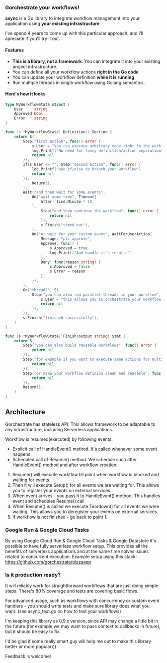 ### Gorchestrate your workflows! 

**async** is a Go library to integrate workflow management into your application using **your existing infrastructure**.

I've spend 4 years to come up with this particular approach, and i'll apreciate if you'll try it out.

#### Features
* **This is a library, not a framework**. You can integrate it into your existing project infrastructure.
* You can define all your workflow actions **right in the Go code**
* You can update your workflow definition **while it is running**
* Run multiple threads in single workflow using Golang semantics.

#### Here's how it looks
```Go
type MyWorkflowState struct {
	User     string
	Approved bool
	Error    string
}

func (s *MyWorkflowState) Definition() Section {
	return S(
		Step("first action", func() error {
			s.User = "You can execute arbitrary code right in the workflow definition"
			log.Printf("No need for fancy definition/action separation")
			return nil
		}),
		If(s.User == "", Step("second action", func() error {
			log.Printf("use if/else to branch your workflow")
			return nil
		}),
			Return(),
		),
		Wait("and then wait for some events",
			On("wait some time", Timeout{
				After: time.Minute * 10,
			},
				Step("and then continue the workflow", func() error {
					return nil
				}),
				s.Finish("timed out"),
			),
			On("or wait for your custom event", WaitForUserAction{
				Message: "plz approve",
				Approve: func() {
					s.Approved = true
					log.Printf("And handle it's results")
				},
				Deny: func(reason string) {
					s.Approved = false
					s.Error = reason
				},
			}),
		),
		Go("thread2", S(
			Step("you can also run parallel threads in your workflow", func() error {
				s.User = "this allows you to orchestrate your workflow and run multiple asnychrounous actions in parallel"
				return nil
			}),
		)),
		s.Finish("finished successfully"),
	)
}

func (s *MyWorkflowState) Finish(output string) Stmt {
	return S(
		Step("you can also build reusable workflows", func() error {
			return nil
		}),
		Step("for example if you want to execute same actions for multiple workflow steps", func() error {
			return nil
		}),
		Step("or make your workflow definion clean and readable", func() error {
			return nil
		}),
		Return(),
	)
}
```

## Architecture
Gorchestrate has stateless API. This allows framework to be adaptable to any infrastructure, including Serverless applications.

Workflow is resumed(executed) by following events:
* Explicit call of HandleEvent() method. It's called whenever some event happens.
* Scheduled call of Resume() method. We schedule such after HandleEvent() method and after workflow creation.

1. Resume() will execute workflow till point when workflow is blocked and waiting for events. 
2. Then it will execute Setup() for all events we are waiting for. This allows you to register your events on external services.
3. When event arrives - you pass it to HandleEvent() method. This handles event and schedules Resume() call
4. When Resume() is called we execute Teardown() for all events we were waiting. This allows you to deregister your events on external services.
5. If workflow is not finished - go back to point 1.


### Google Run & Google Cloud Tasks 
By using Google Cloud Run & Google Cloud Tasks & Google Datastore it's possible to have fully serverless workflow setup.
This provides all the benefits of serverless applications and at the same time solves issues related to concurrent execution.
Example setup using this stack: https://github.com/gorchestrate/pizzaapp

### Is it production ready?
It will reliably work for straightforward workflows that are just doing simple steps. There's 80% coverage and tests are covering basic flows.

For advanced usage, such as workflows with concurrency or custom event handlers - you should write tests and make sure library does what you want. 
(see async_test.go on how to test your workflows)

I'm keeping this library as 0.9.x version, since API may change a little bit in the future (for example we may want to pass context to callbacks in future), but it should be easy to fix.

I'd be glad if some really smart guy will help me out to make this library better or more popular)))


Feedback is welcome!